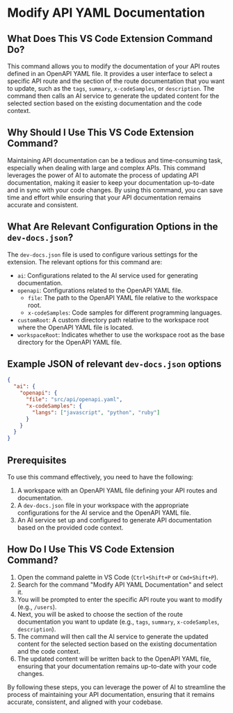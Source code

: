 # Modify API YAML Documentation

## What Does This VS Code Extension Command Do?

This command allows you to modify the documentation of your API routes defined in an OpenAPI YAML file. It provides a user interface to select a specific API route and the section of the route documentation that you want to update, such as the `tags`, `summary`, `x-codeSamples`, or `description`. The command then calls an AI service to generate the updated content for the selected section based on the existing documentation and the code context.

## Why Should I Use This VS Code Extension Command?

Maintaining API documentation can be a tedious and time-consuming task, especially when dealing with large and complex APIs. This command leverages the power of AI to automate the process of updating API documentation, making it easier to keep your documentation up-to-date and in sync with your code changes. By using this command, you can save time and effort while ensuring that your API documentation remains accurate and consistent.

## What Are Relevant Configuration Options in the `dev-docs.json`?

The `dev-docs.json` file is used to configure various settings for the extension. The relevant options for this command are:

- `ai`: Configurations related to the AI service used for generating documentation.
- `openapi`: Configurations related to the OpenAPI YAML file.
  - `file`: The path to the OpenAPI YAML file relative to the workspace root.
  - `x-codeSamples`: Code samples for different programming languages.
- `customRoot`: A custom directory path relative to the workspace root where the OpenAPI YAML file is located.
- `workspaceRoot`: Indicates whether to use the workspace root as the base directory for the OpenAPI YAML file.

## Example JSON of relevant `dev-docs.json` options

```json
{
  "ai": {
    "openapi": {
      "file": "src/api/openapi.yaml",
      "x-codeSamples": {
        "langs": ["javascript", "python", "ruby"]
      }
    }
  }
}
```

## Prerequisites

To use this command effectively, you need to have the following:

1. A workspace with an OpenAPI YAML file defining your API routes and documentation.
2. A `dev-docs.json` file in your workspace with the appropriate configurations for the AI service and the OpenAPI YAML file.
3. An AI service set up and configured to generate API documentation based on the provided code context.

## How Do I Use This VS Code Extension Command?

1. Open the command palette in VS Code (`Ctrl+Shift+P` or `Cmd+Shift+P`).
2. Search for the command "Modify API YAML Documentation" and select it.
3. You will be prompted to enter the specific API route you want to modify (e.g., `/users`).
4. Next, you will be asked to choose the section of the route documentation you want to update (e.g., `tags`, `summary`, `x-codeSamples`, `description`).
5. The command will then call the AI service to generate the updated content for the selected section based on the existing documentation and the code context.
6. The updated content will be written back to the OpenAPI YAML file, ensuring that your documentation remains up-to-date with your code changes.

By following these steps, you can leverage the power of AI to streamline the process of maintaining your API documentation, ensuring that it remains accurate, consistent, and aligned with your codebase.
  
  